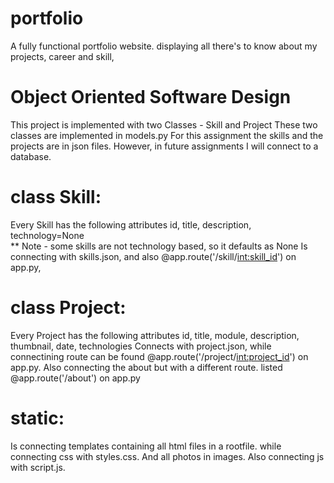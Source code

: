 # portfolio
A fully functional portfolio website. displaying all there's to know about my projects, career and skill,

# Object Oriented Software Design
This project is implemented with two Classes - Skill and Project 
These two classes are implemented in models.py
For this assignment the skills and the projects are in json files. However, in future assignments I will connect to a database. 

# class Skill:
Every Skill has the following attributes id, title, description, technology=None  
** Note - some skills are not technology based, so it defaults as None
Is connecting with skills.json, and also @app.route('/skill/<int:skill_id>') on app.py,

# class Project:
Every Project has the following attributes id, title, module, description, thumbnail, date, technologies
Connects with project.json, while connectining route can be found @app.route('/project/<int:project_id>') on app.py.
Also connecting the about but with a different route. listed @app.route('/about') on app.py

# static:
Is connecting templates containing all html files in a rootfile.
while connecting css with styles.css.
And all photos in images.
Also connecting js with script.js.
